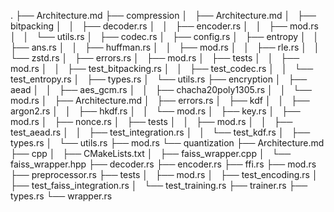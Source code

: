 .
├── Architecture.md
├── compression
│   ├── Architecture.md
│   ├── bitpacking
│   │   ├── decoder.rs
│   │   ├── encoder.rs
│   │   ├── mod.rs
│   │   └── utils.rs
│   ├── codec.rs
│   ├── config.rs
│   ├── entropy
│   │   ├── ans.rs
│   │   ├── huffman.rs
│   │   ├── mod.rs
│   │   ├── rle.rs
│   │   └── zstd.rs
│   ├── errors.rs
│   ├── mod.rs
│   ├── tests
│   │   ├── mod.rs
│   │   ├── test_bitpacking.rs
│   │   ├── test_codec.rs
│   │   └── test_entropy.rs
│   ├── types.rs
│   └── utils.rs
├── encryption
│   ├── aead
│   │   ├── aes_gcm.rs
│   │   ├── chacha20poly1305.rs
│   │   └── mod.rs
│   ├── Architecture.md
│   ├── errors.rs
│   ├── kdf
│   │   ├── argon2.rs
│   │   ├── hkdf.rs
│   │   └── mod.rs
│   ├── key.rs
│   ├── mod.rs
│   ├── nonce.rs
│   ├── tests
│   │   ├── mod.rs
│   │   ├── test_aead.rs
│   │   ├── test_integration.rs
│   │   └── test_kdf.rs
│   ├── types.rs
│   └── utils.rs
├── mod.rs
└── quantization
├── Architecture.md
├── cpp
│   ├── CMakeLists.txt
│   ├── faiss_wrapper.cpp
│   └── faiss_wrapper.hpp
├── decoder.rs
├── encoder.rs
├── ffi.rs
├── mod.rs
├── preprocessor.rs
├── tests
│   ├── mod.rs
│   ├── test_encoding.rs
│   ├── test_faiss_integration.rs
│   └── test_training.rs
├── trainer.rs
├── types.rs
└── wrapper.rs
